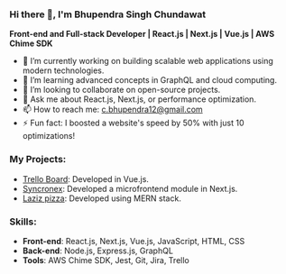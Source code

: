 ### Hi there 👋, I'm Bhupendra Singh Chundawat
**Front-end and Full-stack Developer | React.js | Next.js | Vue.js | AWS Chime SDK**

- 🔭 I’m currently working on building scalable web applications using modern technologies.
- 🌱 I’m learning advanced concepts in GraphQL and cloud computing.
- 👯 I’m looking to collaborate on open-source projects.
- 💬 Ask me about React.js, Next.js, or performance optimization.
- 📫 How to reach me: c.bhupendra12@gmail.com
- ⚡ Fun fact: I boosted a website's speed by 50% with just 10 optimizations!

### My Projects:
- [Trello Board]([https://github.com/yourusername/rouage](https://trello-board-tau.vercel.app/)): Developed in Vue.js.
- [Syncronex](https://syncronex-q96ou4xsl-bhupendra2811.vercel.app/signin): Developed a microfrontend module in Next.js.
- [Laziz pizza](lazizpizzav1.herokuapp.com/): Developed using MERN stack.

### Skills:
- **Front-end**: React.js, Next.js, Vue.js, JavaScript, HTML, CSS
- **Back-end**: Node.js, Express.js, GraphQL
- **Tools**: AWS Chime SDK, Jest, Git, Jira, Trello
